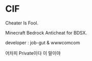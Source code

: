 # CIF
Cheater Is Fool.

Minecraft Bedrock Anticheat for BDSX.

developer : job-gut & wwwcomcom

어차피 Private이다 이 말이야
